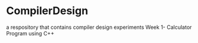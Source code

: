 # CompilerDesign
a respository that contains compiler design experiments
Week 1- Calculator Program using C++
